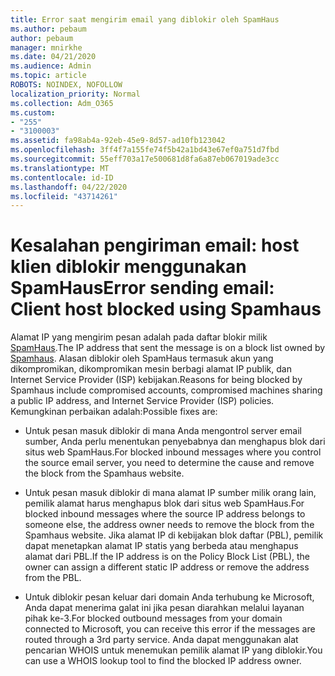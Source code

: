 ```yaml
---
title: Error saat mengirim email yang diblokir oleh SpamHaus
ms.author: pebaum
author: pebaum
manager: mnirkhe
ms.date: 04/21/2020
ms.audience: Admin
ms.topic: article
ROBOTS: NOINDEX, NOFOLLOW
localization_priority: Normal
ms.collection: Adm_O365
ms.custom:
- "255"
- "3100003"
ms.assetid: fa98ab4a-92eb-45e9-8d57-ad10fb123042
ms.openlocfilehash: 3ff4f7a155fe74f5b42a1bd43e67ef0a751d7fbd
ms.sourcegitcommit: 55eff703a17e500681d8fa6a87eb067019ade3cc
ms.translationtype: MT
ms.contentlocale: id-ID
ms.lasthandoff: 04/22/2020
ms.locfileid: "43714261"
---
```

# <a name="error-sending-email-client-host-blocked-using-spamhaus"></a><span data-ttu-id="9aa8f-102">Kesalahan pengiriman email: host klien diblokir menggunakan SpamHaus</span><span class="sxs-lookup"><span data-stu-id="9aa8f-102">Error sending email: Client host blocked using Spamhaus</span></span>

<span data-ttu-id="9aa8f-103">Alamat IP yang mengirim pesan adalah pada daftar blokir milik [SpamHaus](https://go.microsoft.com/fwlink/p/?linkid=123245).</span><span class="sxs-lookup"><span data-stu-id="9aa8f-103">The IP address that sent the message is on a block list owned by [Spamhaus](https://go.microsoft.com/fwlink/p/?linkid=123245).</span></span> <span data-ttu-id="9aa8f-104">Alasan diblokir oleh SpamHaus termasuk akun yang dikompromikan, dikompromikan mesin berbagi alamat IP publik, dan Internet Service Provider (ISP) kebijakan.</span><span class="sxs-lookup"><span data-stu-id="9aa8f-104">Reasons for being blocked by Spamhaus include compromised accounts, compromised machines sharing a public IP address, and Internet Service Provider (ISP) policies.</span></span> <span data-ttu-id="9aa8f-105">Kemungkinan perbaikan adalah:</span><span class="sxs-lookup"><span data-stu-id="9aa8f-105">Possible fixes are:</span></span>
  
- <span data-ttu-id="9aa8f-106">Untuk pesan masuk diblokir di mana Anda mengontrol server email sumber, Anda perlu menentukan penyebabnya dan menghapus blok dari situs web SpamHaus.</span><span class="sxs-lookup"><span data-stu-id="9aa8f-106">For blocked inbound messages where you control the source email server, you need to determine the cause and remove the block from the Spamhaus website.</span></span>

- <span data-ttu-id="9aa8f-107">Untuk pesan masuk diblokir di mana alamat IP sumber milik orang lain, pemilik alamat harus menghapus blok dari situs web SpamHaus.</span><span class="sxs-lookup"><span data-stu-id="9aa8f-107">For blocked inbound messages where the source IP address belongs to someone else, the address owner needs to remove the block from the Spamhaus website.</span></span> <span data-ttu-id="9aa8f-108">Jika alamat IP di kebijakan blok daftar (PBL), pemilik dapat menetapkan alamat IP statis yang berbeda atau menghapus alamat dari PBL.</span><span class="sxs-lookup"><span data-stu-id="9aa8f-108">If the IP address is on the Policy Block List (PBL), the owner can assign a different static IP address or remove the address from the PBL.</span></span>

- <span data-ttu-id="9aa8f-109">Untuk diblokir pesan keluar dari domain Anda terhubung ke Microsoft, Anda dapat menerima galat ini jika pesan diarahkan melalui layanan pihak ke-3.</span><span class="sxs-lookup"><span data-stu-id="9aa8f-109">For blocked outbound messages from your domain connected to Microsoft, you can receive this error if the messages are routed through a 3rd party service.</span></span> <span data-ttu-id="9aa8f-110">Anda dapat menggunakan alat pencarian WHOIS untuk menemukan pemilik alamat IP yang diblokir.</span><span class="sxs-lookup"><span data-stu-id="9aa8f-110">You can use a WHOIS lookup tool to find the blocked IP address owner.</span></span>
